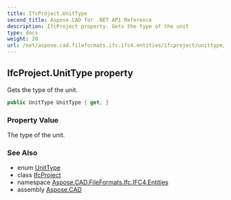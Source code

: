 ```yaml
---
title: IfcProject.UnitType
second_title: Aspose.CAD for .NET API Reference
description: IfcProject property. Gets the type of the unit
type: docs
weight: 20
url: /net/aspose.cad.fileformats.ifc.ifc4.entities/ifcproject/unittype/
---
```

## IfcProject.UnitType property

Gets the type of the unit.

```csharp
public UnitType UnitType { get; }
```

### Property Value

The type of the unit.

### See Also

* enum [UnitType](../../../aspose.cad.imageoptions/unittype/)
* class [IfcProject](../)
* namespace [Aspose.CAD.FileFormats.Ifc.IFC4.Entities](../../ifcproject/)
* assembly [Aspose.CAD](../../../)


